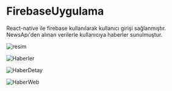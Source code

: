# FirebaseUygulama
React-native ile firebase kullanılarak kullanıcı girişi sağlanmıştır. NewsApı'den alınan verilerle kullanıcıya haberler sunulmuştur.

![resim](https://user-images.githubusercontent.com/26281251/70472878-f5611c00-1ae0-11ea-978a-19f81b1eaa8d.png)

![Haberler](https://user-images.githubusercontent.com/26281251/70373835-149f5400-18fd-11ea-9ea2-2caa0b497bb1.PNG)

![HaberDetay](https://user-images.githubusercontent.com/26281251/70373840-1f59e900-18fd-11ea-948f-baa114c2d0e2.PNG)

![HaberWeb](https://user-images.githubusercontent.com/26281251/70373841-2123ac80-18fd-11ea-88bf-d4bdf74fad28.PNG)
